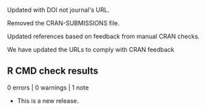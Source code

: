 Updated with DOI not journal's URL.

Removed the CRAN-SUBMISSIONS file.

Updated references based on feedback from manual CRAN checks.

We have updated the URLs to comply with CRAN feedback

## R CMD check results

0 errors | 0 warnings | 1 note

* This is a new release.
